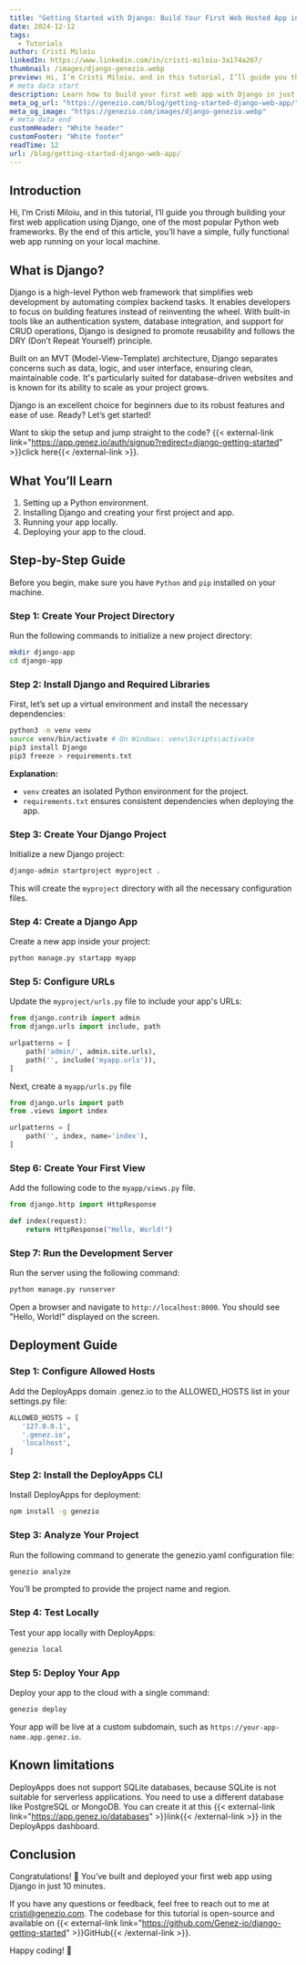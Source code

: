 ```yaml
---
title: "Getting Started with Django: Build Your First Web Hosted App in 10 Minutes"
date: 2024-12-12
tags:
  - Tutorials
author: Cristi Miloiu
linkedIn: https://www.linkedin.com/in/cristi-miloiu-3a174a267/
thumbnail: /images/django-genezio.webp
preview: Hi, I’m Cristi Miloiu, and in this tutorial, I’ll guide you through building your first web application using Django, one of the most popular Python web frameworks. By the end of this article, you’ll have a simple, fully functional web app running on your local machine.
# meta data start
description: Learn how to build your first web app with Django in just 10 minutes. Follow this beginner-friendly guide to kickstart your journey into web development.
meta_og_url: "https://genezio.com/blog/getting-started-django-web-app/"
meta_og_image: "https://genezio.com/images/django-genezio.webp"
# meta data end
customHeader: "White header"
customFooter: "White footer"
readTime: 12
url: /blog/getting-started-django-web-app/
---
```


## Introduction

Hi, I’m Cristi Miloiu, and in this tutorial, I’ll guide you through building your first web application using Django, one of the most popular Python web frameworks. By the end of this article, you’ll have a simple, fully functional web app running on your local machine.

## What is Django?

Django is a high-level Python web framework that simplifies web development by automating complex backend tasks. It enables developers to focus on building features instead of reinventing the wheel. With built-in tools like an authentication system, database integration, and support for CRUD operations, Django is designed to promote reusability and follows the DRY (Don’t Repeat Yourself) principle.

Built on an MVT (Model-View-Template) architecture, Django separates concerns such as data, logic, and user interface, ensuring clean, maintainable code. It's particularly suited for database-driven websites and is known for its ability to scale as your project grows.

Django is an excellent choice for beginners due to its robust features and ease of use. Ready? Let’s get started!

Want to skip the setup and jump straight to the code? {{< external-link link="https://app.genez.io/auth/signup?redirect=django-getting-started" >}}click here{{< /external-link >}}.

## What You’ll Learn

1. Setting up a Python environment.
2. Installing Django and creating your first project and app.
3. Running your app locally.
4. Deploying your app to the cloud.

## Step-by-Step Guide

Before you begin, make sure you have `Python` and `pip` installed on your machine.

### Step 1: Create Your Project Directory

Run the following commands to initialize a new project directory:

```bash
mkdir django-app
cd django-app
```

### Step 2: Install Django and Required Libraries

First, let’s set up a virtual environment and install the necessary dependencies:

```bash
python3 -m venv venv
source venv/bin/activate # On Windows: venv\Scripts\activate
pip3 install Django
pip3 freeze > requirements.txt
```

**Explanation:**

- `venv` creates an isolated Python environment for the project.
- `requirements.txt` ensures consistent dependencies when deploying the app.

### Step 3: Create Your Django Project

Initialize a new Django project:

```bash
django-admin startproject myproject .
```

This will create the `myproject` directory with all the necessary configuration files.

### Step 4: Create a Django App

Create a new app inside your project:

```bash
python manage.py startapp myapp
```

### Step 5: Configure URLs

Update the `myproject/urls.py` file to include your app's URLs:

```python
from django.contrib import admin
from django.urls import include, path

urlpatterns = [
    path('admin/', admin.site.urls),
    path('', include('myapp.urls')),
]
```

Next, create a `myapp/urls.py` file

```python
from django.urls import path
from .views import index

urlpatterns = [
    path('', index, name='index'),
]
```

### Step 6: Create Your First View

Add the following code to the `myapp/views.py` file.

```python
from django.http import HttpResponse

def index(request):
    return HttpResponse("Hello, World!")
```

### Step 7: Run the Development Server

Run the server using the following command:

```bash
python manage.py runserver
```

Open a browser and navigate to `http://localhost:8000`. You should see "Hello, World!" displayed on the screen.

## Deployment Guide

### Step 1: Configure Allowed Hosts

Add the DeployApps domain .genez.io to the ALLOWED_HOSTS list in your settings.py file:

```python
ALLOWED_HOSTS = [
   '127.0.0.1',
   '.genez.io',
   'localhost',
]
```

### Step 2: Install the DeployApps CLI

Install DeployApps for deployment:

```bash
npm install -g genezio
```

### Step 3: Analyze Your Project

Run the following command to generate the genezio.yaml configuration file:

```bash
genezio analyze
```

You’ll be prompted to provide the project name and region.

### Step 4: Test Locally

Test your app locally with DeployApps:

```bash
genezio local
```

### Step 5: Deploy Your App

Deploy your app to the cloud with a single command:

```bash
genezio deploy
```

Your app will be live at a custom subdomain, such as `https://your-app-name.app.genez.io`.

## Known limitations​

DeployApps does not support SQLite databases, because SQLite is not suitable for serverless applications. You need to use a different database like PostgreSQL or MongoDB. You can create it at this {{< external-link link="https://app.genez.io/databases" >}}link{{< /external-link >}} in the DeployApps dashboard.

## Conclusion

Congratulations! 🎉 You’ve built and deployed your first web app using Django in just 10 minutes.

If you have any questions or feedback, feel free to reach out to me at cristi@genezio.com. The codebase for this tutorial is open-source and available on {{< external-link link="https://github.com/Genez-io/django-getting-started" >}}GitHub{{< /external-link >}}.

Happy coding! 🚀

